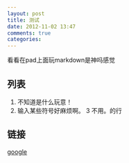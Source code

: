 ```yaml
---
layout: post
title: 测试
date: 2012-11-02 13:47
comments: true
categories: 
---
```


看看在pad上面玩markdown是神吗感觉

## 列表

1. 不知道是什么玩意！
2. 输入某些符号好麻烦啊。
3 不用。的行

## 链接

[google](http://www.google.com)
